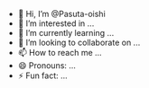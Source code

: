 - 👋 Hi, I’m @Pasuta-oishi
- 👀 I’m interested in ...
- 🌱 I’m currently learning ...
- 💞️ I’m looking to collaborate on ...
- 📫 How to reach me ...
- 😄 Pronouns: ...
- ⚡ Fun fact: ...

<!---
Pasuta-oishi/Pasuta-oishi is a ✨ special ✨ repository because its `README.md` (this file) appears on your GitHub profile.
You can click the Preview link to take a look at your changes.
--->
